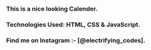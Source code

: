 ### This is a nice looking Calender.

### Technologies Used: HTML, CSS & JavaScript.

### Find me on Instagram :- [@electrifying_codes].

[Instagram]: https://www.instagram.com/electrifying_codes